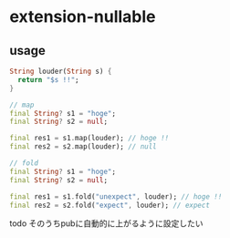 # extension-nullable

## usage

```dart
String louder(String s) {
  return "$s !!";
}

// map
final String? s1 = "hoge";
final String? s2 = null;

final res1 = s1.map(louder); // hoge !!
final res2 = s2.map(louder); // null

// fold
final String? s1 = "hoge";
final String? s2 = null;

final res1 = s1.fold("unexpect", louder); // hoge !!
final res2 = s2.fold("expect", louder); // expect
```

todo そのうちpubに自動的に上がるように設定したい
